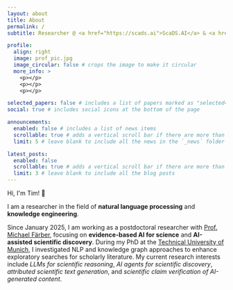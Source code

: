 ```yaml
---
layout: about
title: About
permalink: /
subtitle: Researcher @ <a href="https://scads.ai">ScaDS.AI</a> & <a href="https://tu-dresden.de/?set_language=en">TU Dresden</a>

profile:
  align: right
  image: prof_pic.jpg
  image_circular: false # crops the image to make it circular
  more_info: >
    <p></p>
    <p></p>
    <p></p>

selected_papers: false # includes a list of papers marked as "selected={true}"
social: true # includes social icons at the bottom of the page

announcements:
  enabled: false # includes a list of news items
  scrollable: true # adds a vertical scroll bar if there are more than 3 news items
  limit: 5 # leave blank to include all the news in the `_news` folder

latest_posts:
  enabled: false
  scrollable: true # adds a vertical scroll bar if there are more than 3 new posts items
  limit: 3 # leave blank to include all the blog posts
---
```


Hi, I'm Tim! 👋

I am a researcher in the field of **natural language processing** and **knowledge engineering**.

Since January 2025, I am working as a postdoctoral researcher with [Prof. Michael Färber](https://faerber-lab.github.io), focusing on **evidence-based AI for science** and **AI-assisted scientific discovery**. During my PhD at the [Technical University of Munich](https://wwwmatthes.in.tum.de/pages/1n0vb1ew7e6u5/Tim-Schopf), I investigated NLP and knowledge graph approaches to enhance exploratory searches for scholarly literature. My current research interests include _LLMs for scientific reasoning_, _AI agents for scientific discovery_, _attributed scientific text generation_, and _scientific claim verification of AI-generated content_.
